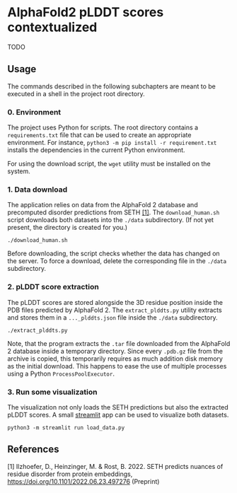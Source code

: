# AlphaFold2 pLDDT scores contextualized

TODO

## Usage

The commands described in the following subchapters are meant to be executed in a shell in the project root directory.

### 0. Environment

The project uses Python for scripts. The root directory contains a `requirements.txt` file that can be used to create an
appropriate environment. For instance, `python3 -m pip install -r requirement.txt` installs the dependencies in the
current Python environment.

For using the download script, the `wget` utility must be installed on the system.

### 1. Data download

The application relies on data from the AlphaFold 2 database and precomputed disorder predictions from SETH [[1]](#1).
The `download_human.sh` script downloads both datasets into the `./data` subdirectory. (If not yet present, the directory
is created for you.)

```shell
./download_human.sh
```

Before downloading, the script checks whether the data has changed on the server. To force a download, delete the
corresponding file in the `./data` subdirectory.

### 2. pLDDT score extraction

The pLDDT scores are stored alongside the 3D residue position inside the PDB files predicted by AlphaFold 2. The
`extract_plddts.py` utility extracts and stores them in a `..._plddts.json` file inside the `./data` subdirectory.

```shell
./extract_plddts.py
```

Note, that the program extracts the `.tar` file downloaded from the AlphaFold 2 database inside a temporary directory.
Since every `.pdb.gz` file from the archive is copied, this temporarily requires as much addition disk memory as the
initial download. This happens to ease the use of multiple processes using a Python `ProcessPoolExecutor`.

### 3. Run some visualization

The visualization not only loads the SETH predictions but also the extracted pLDDT scores. A small
[streamlit](https://streamlit.io/) app can be used to visualize both datasets.

```shell
python3 -m streamlit run load_data.py
```

## References

<a id="1">[1]</a>
Ilzhoefer, D., Heinzinger, M. & Rost, B. 2022. SETH predicts nuances of residue disorder from protein embeddings, https://doi.org/10.1101/2022.06.23.497276 (Preprint)
